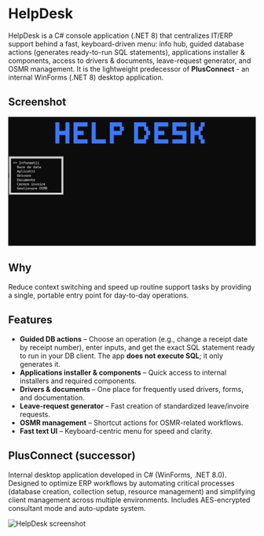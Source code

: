# HelpDesk

HelpDesk is a C# console application (.NET 8) that centralizes IT/ERP support behind a fast, keyboard-driven menu: info hub, guided database actions (generates ready-to-run SQL statements), applications installer & components, access to drivers & documents, leave-request generator, and OSMR management. 
It is the lightweight predecessor of **PlusConnect** - an internal WinForms (.NET 8) desktop application.

## Screenshot
![HelpDesk screenshot](docs/assets/helpdesk.png)

## Why

Reduce context switching and speed up routine support tasks by providing a single, portable entry point for day-to-day operations.

## Features

- **Guided DB actions** – Choose an operation (e.g., change a receipt date by receipt number), enter inputs, and get the exact SQL statement ready to run in your DB client. The app **does not execute SQL**; it only generates it.
- **Applications installer & components** – Quick access to internal installers and required components.
- **Drivers & documents** – One place for frequently used drivers, forms, and documentation.
- **Leave-request generator** – Fast creation of standardized leave/invoire requests.
- **OSMR management** – Shortcut actions for OSMR-related workflows.
- **Fast text UI** – Keyboard-centric menu for speed and clarity.

## PlusConnect (successor)

Internal desktop application developed in C# (WinForms, .NET 8.0). Designed to optimize ERP workflows by automating critical processes (database creation, collection setup, resource management) and simplifying client management across multiple environments. Includes AES-encrypted consultant mode and auto-update system.

![HelpDesk screenshot](docs/assets/plusconnect.png.png)